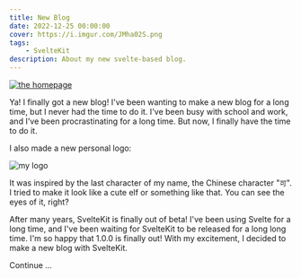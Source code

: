 ```yaml
---
title: New Blog
date: 2022-12-25 00:00:00
cover: https://i.imgur.com/JMha02S.png
tags:
    - SvelteKit
description: About my new svelte-based blog.
---
```


[![the homepage](https://i.imgur.com/JMha02S.png)](/)

Ya! I finally got a new blog! I've been wanting to make a new blog for a long time, but I never had the time to do it. I've been busy with school and work, and I've been procrastinating for a long time. But now, I finally have the time to do it.

I also made a new personal logo:

![my logo](/logo.png)

It was inspired by the last character of my name, the Chinese character "`可`". I tried to make it look like a cute elf or something like that. You can see the eyes of it, right?

After many years, SvelteKit is finally out of beta! I've been using Svelte for a long time, and I've been waiting for SvelteKit to be released for a long long time. I'm so happy that 1.0.0 is finally out! With my excitement, I decided to make a new blog with SvelteKit.

Continue ...
